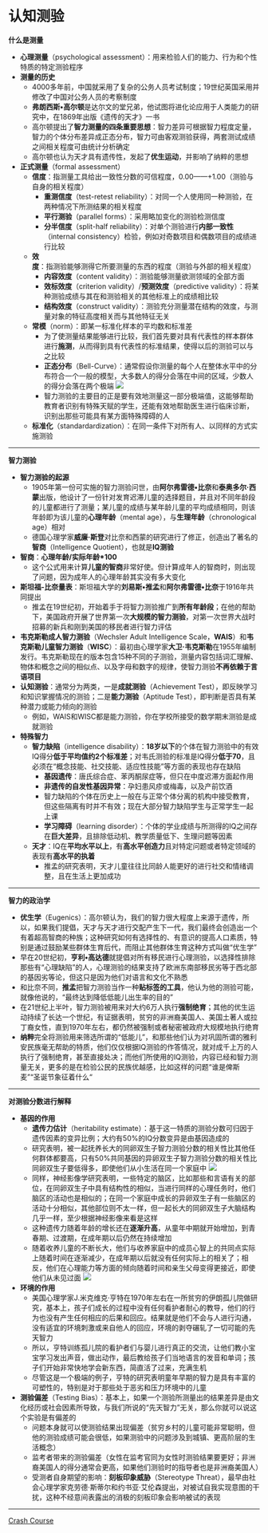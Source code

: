 # 认知测验
**什么是测量**
* **心理测量**（psychological assessment）：用来检验人们的能力、行为和个性特质的特定测验程序
* **测量的历史**
  * 4000多年前，中国就采用了复杂的公务人员考试制度；19世纪英国采用并修改了中国对公务人员的考察制度
  * **弗朗西斯•高尔顿**是达尔文的堂兄弟，他试图将进化论应用于人类能力的研究中，在1869年出版《遗传的天才》一书
  * 高尔顿提出了**智力测量的四条重要思想**：智力差异可根据智力程度定量，智力的个体分布差异成正态分布，智力可由客观测验获得，两套测试成绩之间相关程度可由统计分析确定
  * 高尔顿也认为天才具有遗传性，发起了**优生运动**，并影响了纳粹的思想
* **正式测量**（formal assessment）
  * **信度**：指测量工具给出一致性分数的可信程度，0.00——+1.00（测验与自身的相关程度）
    * **重测信度**（test-retest reliability）：对同一个人使用同一种测验，在两种情况下所测结果的相关程度
    * **平行测验**（parallel forms）：采用略加变化的测验检测信度
    * **分半信度**（split-half reliability）：对单个测验进行**内部一致性**（internal consistency）检验，例如对奇数项目和偶数项目的成绩进行比较
  * **效度**：指测验能够测得它所要测量的东西的程度（测验与外部的相关程度）
    * **内容效度**（content validity）：测验能够测量欲测领域的全部方面
    * **效标效度**（criterion validity）/**预测效度**（predictive validity）：将某种测验成绩与其在和测验相关的其他标准上的成绩相比较
    * **结构效度**（construct validity）：测验充分测量潜在结构的效度，与测量对象的特征高度相关而与其他特征无关
  * **常模**（norm）：即某一标准化样本的平均数和标准差
    * 为了使测量结果能够进行比较，我们首先要对具有代表性的样本群体进行**施测**，从而得到具有代表性的标准结果，使得以后的测验可以与之比较
    * **正态分布**（Bell-Curve）：通常假设你测量的每个人在整体水平中的分布符合一个一般的模型，大多数人的得分会落在中间的区域，少数人的得分会落在两个极端
![](images/BellCurve.png)
    * 智力测验的主要目的正是要有效地测量这一部分极端值，这能够帮助教育者识别有特殊天赋的学生，还能有效地帮助医生进行临床诊断，识别出那些可能具有某方面特殊障碍的人
  * **标准化**（standardardization）：在同一条件下对所有人、以同样的方式实施测验
---
**智力测验**
* **智力测验的起源**
  * 1905年第一份可实施的智力测验问世，由**阿尔弗雷德•比奈**和**泰奥多尔·西蒙**出版，他设计了一份针对发育迟滞儿童的选择题目，并且对不同年龄段的儿童都进行了测量；某儿童的成绩与某年龄儿童的平均成绩相同，则该年龄即为该儿童的**心理年龄**（mental age），与**生理年龄**（chronological age）相对
  * 德国心理学家**威廉·斯登**对比奈和西蒙的研究进行了修正，创造出了著名的**智商**（Intelligence Quotient），也就是**IQ测验**
* **智商**：**心理年龄/实际年龄*100**
  * 这个公式用来计算**儿童的智商**非常好使。但计算成年人的智商时，则出现了问题，因为成年人的心理年龄其实没有多大变化
* **斯坦福-比奈量表**：斯坦福大学的**刘易斯•推孟**和**阿尔弗雷德•比奈**于1916年共同提出
  * 推孟在19世纪初，开始着手于将智力测验推广到**所有年龄段**；在他的帮助下，美国政府开展了世界第一次**大规模的智力测验**，对第一次世界大战时招募的新兵和刚到美国的移民者进行智力评估
* **韦克斯勒成人智力测验**（Wechsler Adult Intelligence Scale，**WAIS**）和**韦克斯勒儿童智力测验**（**WISC**）：最初由心理学家**大卫·韦克斯勒**在1955年编制发行。韦克斯勒现在的版本包含15种不同的子测验，测量内容包括词汇理解、物体和概念之间的相似点、以及字母和数字的规律，使智力测验**不再依赖于言语项目**
* **认知测验**：通常分为两类，一是**成就测验**（Achievement Test），即反映学习和知识掌握情况的测验；二是**能力测验**（Aptitude Test），即判断是否具有某种潜力或能力倾向的测验
  * 例如，WAIS和WISC都是能力测验，你在学校所接受的数学期末测验是成就测验
* **特殊智力**
  * **智力缺陷**（intelligence disability）：**18岁以下**的个体在智力测验中的有效IQ得分**低于平均值约2个标准差**；对韦氏测验的标准是IQ得分**低于70**，且必须在“概念技能、社交技能、适应性技能”等方面的表现也存在缺陷
    * **基因遗传**：唐氏综合症、苯丙酮尿症等，但只在中度迟滞方面起作用
    * **非遗传的自发性基因异常**：孕妇患风疹或梅毒，以及产前饮酒
    * 智力缺陷的个体在历史上一般在与正常个体分离的机构中接受教育，但这些隔离有时并不有效；现在大部分智力缺陷学生与正常学生一起上课
    * **学习障碍**（learning disorder）：个体的学业成绩与所测得的IQ之间存在**巨大差异**，且排除低动机、教学质量低下、生理问题等因素
  * **天才**：IQ在**平均水平以上**，有**高水平创造力**且对特定问题或者特定领域的表现有**高水平的执着**
    * 推孟的研究表明，天才儿童往往比同龄人能更好的进行社交和情绪调整，且在生活上更加成功 
---
**智力的政治学**
* **优生学**（Eugenics）：高尔顿认为，我们的智力很大程度上来源于遗传，所以，如果我们提倡，天才与天才进行交配产生下一代，我们最终会创造出一个有着超高智商的种族；这种研究如何有选择性的、有意识的提高人口素质，特别是通过鼓励某些群体生育后代，而阻止其他群体生育这种方式叫做“优生学”
* 早在20世纪初，**亨利•高达德**就提倡对所有移民进行心理测验，以选择性排除那些有“心理缺陷”的人，心理测验的结果支持了欧洲东南部移民劣等于西北部的基因劣等论，但这只是因为他们对语言和文化不熟悉
* 和比奈不同，**推孟**把智力测验当作一种**贴标签的工具**，他认为他的测验可能，就像他说的，“最终达到降低低能儿出生率的目的”
* 在21世纪上半叶，智力测验被用来对大约6万人执行**强制绝育**；其他的优生运动持续了长达一个世纪，有证据表明，贫穷的非洲裔美国人、美国土著人或拉丁裔女性，直到1970年左右，都仍然被强制或者秘密被政府大规模地执行绝育
* **纳粹**完全将测验用来筛选所谓的“低能儿”，和那些他们认为对巩固所谓的雅利安民族毫无帮助的特质，他们仅仅根据IQ测验的作答情况，就对成千上万的人执行了强制绝育，甚至直接处决；而他们所使用的IQ测验，内容已经和智力测量无关，更多的是在检验公民的民族优越感，比如这样的问题“谁是俾斯麦”“圣诞节象征着什么“
---
**对测验分数进行解释**
* **基因的作用**
  * **遗传力估计**（heritability estimate）：基于这一特质的测验分数可归因于遗传因素的变异比例；大约有50%的IQ分数变异是由基因造成的
  * 研究表明，被一起抚养长大的同卵双生子智力测验分数的相关性比其他任何群体都要高，只有50%共同基因的异卵双生子智力测验分数的相关性比同卵双生子要低得多，即使他们从小生活在同一个家庭中
![](images/twins.png)
  * 同样，神经影像学研究表明，一些特定的脑区，比如那些和言语有关的部位，在同卵双生子中具有结构性的相似，当进行同样的心理任务时，他们脑区的活动也是相似的；在同一个家庭中成长的异卵双生子有一些脑区的活动十分相似，其他部位则不太一样，但一起长大的同卵双生子大脑结构几乎一样，至少根据神经影像来看是这样
  * 这种遗传力随着年龄的增长还在**逐渐升高**，从童年中期就开始增加，到青春期、过渡期，在成年期以后仍然在持续增加
  * 随着收养儿童的不断长大，他们与收养家庭中的成员心智上的共同点实际上随着时间在逐渐减少，在成年期以后就没有任何实际上的相关了；相反，他们在心理能力等方面的倾向随着时间和亲生父母变得更接近，即使他们从未见过面
![](images/adopt.png)
* **环境的作用**
  * 美国心理学家J.米克维克·亨特在1970年左右在一所贫穷的伊朗孤儿院做研究，基本上，孩子们成长的过程中没有任何看护者耐心的教导，他们的行为也没有产生任何相应的后果和回应。结果就是他们不会与人进行沟通，没有适宜的环境刺激或来自他人的回应，环境的剥夺碾轧了一切可能的先天智力
  * 所以，亨特训练孤儿院的看护者们与婴儿进行真正的交流，让他们教小宝宝学习发出声音，做出动作，最后教给孩子们当地语言的发音和单词；孩子们开始非常快地学会新东西，简直活了过来，充满生机
  * 尽管这是一个极端的例子，亨特的研究表明童年早期的智力是具有丰富的可塑性的，特别是对于那些处于恶劣和压力环境中的儿童
* **测验偏差**（Testing Bias）：基本上，如果一个测验所测量出的结果差异是由文化经历或社会因素所导致，与我们所说的“先天智力”无关，那么你就可以说这个实验是有偏差的
  * 问题本身就可以使测验结果出现偏差（贫穷乡村的儿童可能非常聪明，但他的测验成绩可能会很低，如果测验中的问题涉及到城镇、更高阶层的生活概念）
  * 监考者带来的测验偏差（女性在监考官同为女性时测验结果要更好；非洲裔美国人的得分通常会更高，如果他们测验时的指导者也是非洲裔美国人）
  * 受测者自身期望的影响：**刻板印象威胁**（Stereotype Threat），最早由社会心理学家克劳德·斯蒂尔和约书亚·艾伦森提出，对被试自我实现意图的干扰，这种不经意间表露出的消极的刻板印象会影响被试的表现
---
[Crash Course](https://www.bilibili.com/video/BV1Zs411c7W6?p=25)